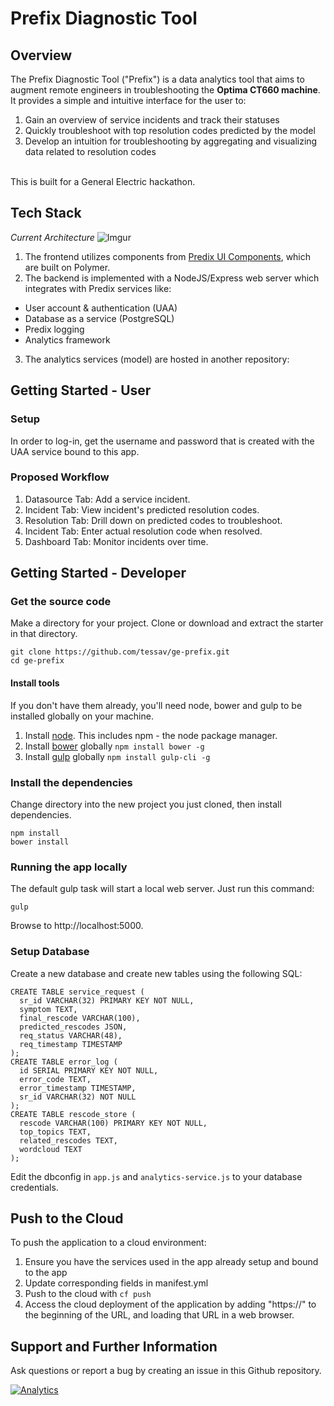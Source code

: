 # Prefix Diagnostic Tool

## Overview
The Prefix Diagnostic Tool ("Prefix") is a data analytics tool that aims to augment remote engineers in troubleshooting the <b>Optima CT660 machine</b>. It provides a simple and intuitive interface for the user to:<br>
1. Gain an overview of service incidents and track their statuses
2. Quickly troubleshoot with top resolution codes predicted by the model
3. Develop an intuition for troubleshooting by aggregating and visualizing data related to resolution codes

<br>
This is built for a General Electric hackathon.

## Tech Stack
<i>Current Architecture</i>
![Imgur](https://i.imgur.com/Xwhw10K.png)
1. The frontend utilizes components from [Predix UI Components](https://www.predix-ui.com), which are built on Polymer.
2. The backend is implemented with a NodeJS/Express web server which integrates with Predix services like:
- User account & authentication (UAA)
- Database as a service (PostgreSQL)
- Predix logging
- Analytics framework
3. The analytics services (model) are hosted in another repository: []()

## Getting Started - User

### Setup
In order to log-in, get the username and password that is created with the UAA service bound to this app.

### Proposed Workflow
1. Datasource Tab: Add a service incident.
2. Incident Tab: View incident's predicted resolution codes.
3. Resolution Tab: Drill down on predicted codes to troubleshoot.
4. Incident Tab: Enter actual resolution code when resolved.
5. Dashboard Tab: Monitor incidents over time.

## Getting Started - Developer 

### Get the source code
Make a directory for your project.  Clone or download and extract the starter in that directory.
```
git clone https://github.com/tessav/ge-prefix.git  
cd ge-prefix
```

#### Install tools
If you don't have them already, you'll need node, bower and gulp to be installed globally on your machine.  

1. Install [node](https://nodejs.org/en/download/).  This includes npm - the node package manager.  
2. Install [bower](https://bower.io/) globally `npm install bower -g`  
3. Install [gulp](http://gulpjs.com/) globally `npm install gulp-cli -g`  

### Install the dependencies
Change directory into the new project you just cloned, then install dependencies.
```
npm install
bower install
```
### Running the app locally
The default gulp task will start a local web server.  Just run this command:
```
gulp
```
Browse to http://localhost:5000.

### Setup Database
Create a new database and create new tables using the following SQL:<br>
```
CREATE TABLE service_request (
  sr_id VARCHAR(32) PRIMARY KEY NOT NULL,
  symptom TEXT,
  final_rescode VARCHAR(100),
  predicted_rescodes JSON,
  req_status VARCHAR(48),
  req_timestamp TIMESTAMP
);
CREATE TABLE error_log (
  id SERIAL PRIMARY KEY NOT NULL,
  error_code TEXT,
  error_timestamp TIMESTAMP,
  sr_id VARCHAR(32) NOT NULL
);
CREATE TABLE rescode_store (
  rescode VARCHAR(100) PRIMARY KEY NOT NULL,
  top_topics TEXT,
  related_rescodes TEXT,
  wordcloud TEXT
);
```
Edit the dbconfig in `app.js` and `analytics-service.js` to your database credentials.

## Push to the Cloud

To push the application to a cloud environment:
1. Ensure you have the services used in the app already setup and bound to the app
1. Update corresponding fields in manifest.yml
2. Push to the cloud with `cf push`
3. Access the cloud deployment of the application by adding "https://" to the beginning of the URL, and loading that URL in a web browser.

## Support and Further Information

Ask questions or report a bug by creating an issue in this Github repository.


[![Analytics](https://ga-beacon.appspot.com/UA-82773213-1/predix-webapp-starter/readme?pixel)](https://github.com/PredixDev)

